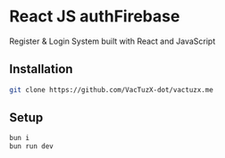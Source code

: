 # React JS authFirebase

Register & Login System built with React and JavaScript

## Installation

```bash
git clone https://github.com/VacTuzX-dot/vactuzx.me
```

## Setup

```bash
bun i
bun run dev
```
